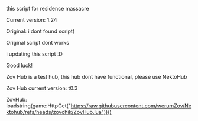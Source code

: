 this script for residence massacre


Current version: 1.24













Original: i dont found script(


Original script dont works


i updating this script :D

Good luck!




Zov Hub is a test hub, this hub dont have functional, please use NektoHub


Zov Hub current version: t0.3






ZovHub: loadstring(game:HttpGet("https://raw.githubusercontent.com/werumZov/Nektohub/refs/heads/zovchik/ZovHub.lua"))()
